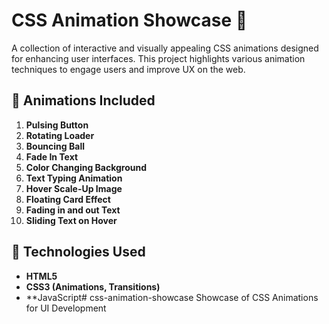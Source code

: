 # CSS Animation Showcase 🎨

A collection of interactive and visually appealing CSS animations designed for enhancing user interfaces. This project highlights various animation techniques to engage users and improve UX on the web.

## 🚀 Animations Included
1. **Pulsing Button**
2. **Rotating Loader**
3. **Bouncing Ball**
4. **Fade In Text**
5. **Color Changing Background**
6. **Text Typing Animation**
7. **Hover Scale-Up Image**
8. **Floating Card Effect**
9. **Fading in and out Text**
10. **Sliding Text on Hover**

## 🔧 Technologies Used
- **HTML5**
- **CSS3 (Animations, Transitions)**
- **JavaScript# css-animation-showcase
Showcase of CSS Animations for UI Development
